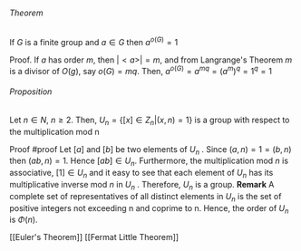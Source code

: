 ###### Theorem

If $G$ is a finite group and $a \in G$ then $a^{o(G)} = 1$

Proof. If $a$ has order $m$, then $|<a>| =m$, and from Langrange's Theorem $m$ is a divisor of $O(g)$, say $o(G)=mq$.
Then, $a^{o(G)} = a^{mq}=(a^m)^q = 1^q=1$

###### Proposition
Let $n \in N$, $n\geq 2$. Then, $U_{n} = \{[x] \in Z_{n} |(x,n)=1\}$ is a group with respect to the multiplication mod n

Proof #proof 
Let $[a]$ and $[b]$ be two elements of $U_{n}$ . Since $(a, n) = 1 = (b, n)$
then $(ab, n) = 1$. Hence $[ab] ∈ U_n{}$. Furthermore, the multiplication
mod $n$ is associative, $[1] ∈ U_{n}$ and it easy to see that each element of $U_{n}$
has its multiplicative inverse mod $n$ in $U_{n}$ . Therefore, $U_{n}$ is a group.
**Remark** A complete set of representatives of all distinct elements in $U_{n}$ is
the set of positive integers not exceeding n and coprime to n. Hence, the
order of $U_{n}$ is $Φ(n)$.

[[Euler's Theorem]]
[[Fermat Little Theorem]]







